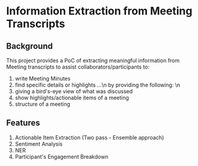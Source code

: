 # Information Extraction from Meeting Transcripts

## Background
This project provides a PoC of extracting meaningful information from Meeting transcripts to assist collaborators/participants to:
1. write Meeting Minutes
2. find specific details or highlights
...\n
by providing the following: \n
1. giving a bird's-eye view of what was discussed
2. show highlights/actionable items of a meeting
3. structure of a meeting

## Features
1. Actionable Item Extraction (Two pass - Ensemble approach)
2. Sentiment Analysis
3. NER 
4. Participant's Engagement Breakdown


